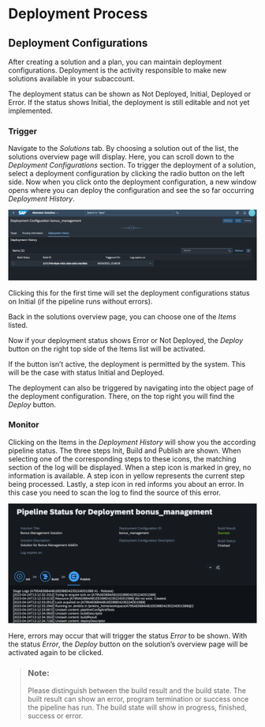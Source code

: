 <!-- loio58b90eccb5c54952bebc2ed6017ffd37 -->

# Deployment Process



<a name="loio58b90eccb5c54952bebc2ed6017ffd37__section_c3k_nyj_wwb"/>

## Deployment Configurations

After creating a solution and a plan, you can maintain deployment configurations. Deployment is the activity responsible to make new solutions available in your subaccount.

The deployment status can be shown as Not Deployed, Initial, Deployed or Error. If the status shows Initial, the deployment is still editable and not yet implemented.



### Trigger

Navigate to the *Solutions* tab. By choosing a solution out of the list, the solutions overview page will display. Here, you can scroll down to the *Deployment Configurations* section. To trigger the deployment of a solution, select a deployment configuration by clicking the radio button on the left side. Now when you click onto the deployment configuration, a new window opens where you can deploy the configuration and see the so far occurring *Deployment History*.

![](images/testbild_f9d07bb.png)

Clicking this for the first time will set the deployment configurations status on Initial \(if the pipeline runs without errors\).

Back in the solutions overview page, you can choose one of the *Items* listed.

Now if your deployment status shows Error or Not Deployed, the *Deploy* button on the right top side of the Items list will be activated.

If the button isn’t active, the deployment is permitted by the system. This will be the case with status Initial and Deployed.

The deployment can also be triggered by navigating into the object page of the deployment configuration. There, on the top right you will find the *Deploy* button.



### Monitor

Clicking on the Items in the *Deployment History* will show you the according pipeline status. The three steps Init, Build and Publish are shown. When selecting one of the corresponding steps to these icons, the matching section of the log will be displayed. When a step icon is marked in grey, no information is available. A step icon in yellow represents the current step being processed. Lastly, a step icon in red informs you about an error. In this case you need to scan the log to find the source of this error.

![](images/pipeline_status_f38ce96.png)

Here, errors may occur that will trigger the status *Error* to be shown. With the status *Error*, the *Deploy* button on the solution’s overview page will be activated again to be clicked.

> ### Note:  
> Please distinguish between the build result and the build state. The built result can show an error, program termination or success once the pipeline has run. The build state will show in progress, finished, success or error.

